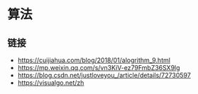 # 算法

## 链接

- https://cuijiahua.com/blog/2018/01/alogrithm_9.html
- https://mp.weixin.qq.com/s/vn3KiV-ez79FmbZ36SX9lg
- https://blog.csdn.net/justloveyou_/article/details/72730597
- https://visualgo.net/zh
